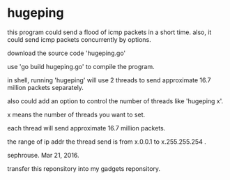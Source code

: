 # hugeping

this program could send a flood of icmp packets in a short time. also, it could send icmp packets concurrently by options.

download the source code 'hugeping.go'

use 'go build hugeping.go' to compile the program.

in shell, running 'hugeping' will use 2 threads to send approximate 16.7 million packets separately.

also could add an option to control the number of threads like 'hugeping x'.

x means the number of threads you want to set.

each thread will send approximate 16.7 million packets.

the range of ip addr the thread send is from x.0.0.1 to x.255.255.254 .



sephrouse. Mar 21, 2016.

transfer this reponsitory into my gadgets reponsitory.